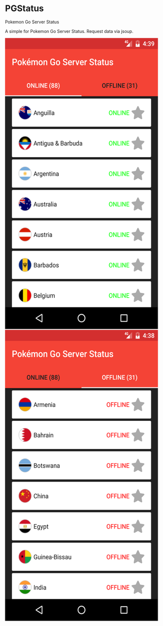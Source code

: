 # PGStatus
Pokemon Go Server Status

A simple for Pokemon Go Server Status.
Request data via jsoup.

 <img src="./img1.png" width = "540" height = "960"/> <img src="./img2.png" width = "540" height = "960" />
